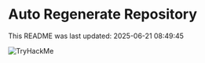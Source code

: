 # Auto Regenerate Repository

This README was last updated: 2025-06-21 08:49:45

 ![TryHackMe](https://tryhackme.com/badge/533634)